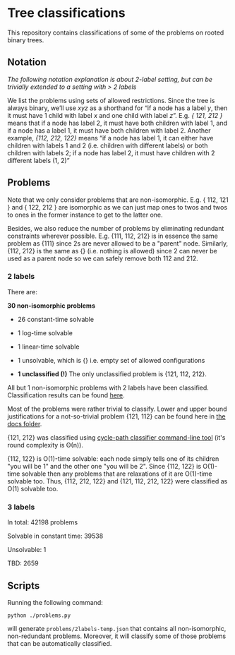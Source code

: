 # Tree classifications

This repository contains classifications of some of the problems on rooted binary trees.

## Notation

_The following notation explanation is about 2-label setting, but can be trivially extended to a setting with > 2 labels_

We list the problems using sets of allowed restrictions. Since the tree is always binary, we’ll use _xyz_ as a shorthand for “if a node has a label _y_, then it must have 1 child with label _x_ and one child with label _z_”. E.g. _{ 121, 212 }_ means that if a node has label 2, it must have both children with label 1, and if a node has a label 1, it must have both children with label 2. Another example, _{112, 212, 122}_ means “if a node has label 1, it can either have children with labels 1 and 2 (i.e. children with different labels) or both children with labels 2; if a node has label 2, it must have children with 2 different labels (1, 2)”

## Problems

Note that we only consider problems that are non-isomorphic. E.g. { 112, 121 } and { 122, 212 } are isomorphic as we can just map ones to twos and twos to ones in the former instance to get to the latter one.

Besides, we also reduce the number of problems by eliminating redundant constraints wherever possible. E.g. {111, 112, 212} is in essence the same problem as {111} since 2s are never allowed to be a "parent" node. Similarly, {112, 212} is the same as {} (i.e. nothing is allowed) since 2 can never be used as a parent node so we can safely remove both 112 and 212.

### 2 labels

There are:

**30 non-isomorphic problems**

- 26 constant-time solvable

- 1 log-time solvable

- 1 linear-time solvable

- 1 unsolvable, which is {} i.e. empty set of allowed configurations

- **1 unclassified (!)** The only unclassified problem is {121, 112, 212}.

All but 1 non-isomorphic problems with 2 labels have been classified. Classification results can be found [here](https://github.com/AleksTeresh/tree-classifications/blob/master/problems/2labels.json).

Most of the problems were rather trivial to classify. Lower and upper bound justifications for a not-so-trivial problem {121, 112} can be found here in [the docs folder](https://github.com/AleksTeresh/tree-classifications/tree/master/docs).

{121, 212} was classified using [cycle-path classifier command-line tool](https://github.com/AleksTeresh/cyclepath-classifier) (it's round complexity is Θ(n)).

{112, 122} is O(1)-time solvable: each node simply tells one of its children "you will be 1" and the other one "you will be 2". Since {112, 122} is O(1)-time solvable then any problems that are relaxations of it are O(1)-time solvable too. Thus, {112, 212, 122} and {121, 112, 212, 122} were classified as O(1) solvable too.

### 3 labels

In total: 42198 problems

Solvable in constant time: 39538

Unsolvable: 1

TBD: 2659

## Scripts

Running the following command:

```
python ./problems.py
```

will generate `problems/2labels-temp.json` that contains all non-isomorphic, non-redundant problems. Moreover, it will classify some of those problems that can be automatically classified.
